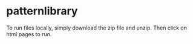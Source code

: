 # patternlibrary

To run files locally, simply download the zip file and unzip. Then click on html pages to run.

